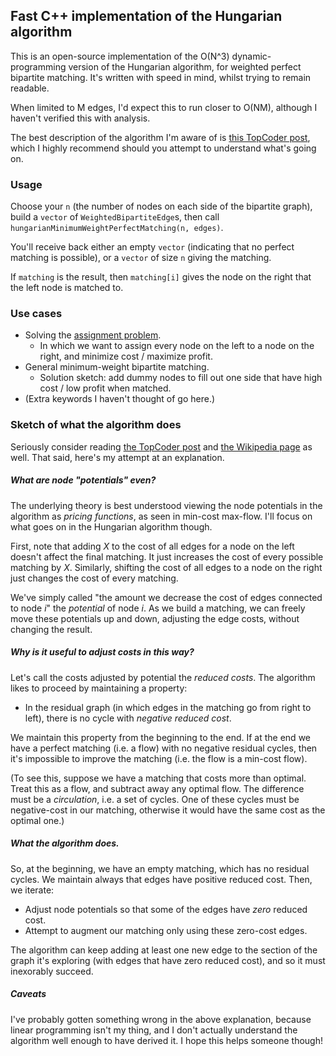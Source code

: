 Fast C++ implementation of the Hungarian algorithm
--------------------------------------------------

This is an open-source implementation of the O(N^3) dynamic-programming version of the
Hungarian algorithm, for weighted perfect bipartite matching.
It's written with speed in mind, whilst trying to remain readable.

When limited to M edges, I'd expect this to run closer to O(NM), although I haven't verified
this with analysis.

The best description of the algorithm I'm aware of is
[this TopCoder post](https://www.topcoder.com/community/data-science/data-science-tutorials/assignment-problem-and-hungarian-algorithm/),
which I highly recommend should you attempt to understand what's going on.


### Usage

Choose your `n` (the number of nodes on each side of the bipartite graph),
build a `vector` of `WeightedBipartiteEdge`s, then call `hungarianMinimumWeightPerfectMatching(n, edges)`.

You'll receive back either an empty `vector` (indicating that no perfect matching is possible),
or a `vector` of size `n` giving the matching.

If `matching` is the result, then `matching[i]` gives the node on the right that the left node is matched to.


### Use cases

- Solving the [assignment problem](https://en.wikipedia.org/wiki/Assignment_problem).
  - In which we want to assign every node on the left to a node on the right, and minimize cost / maximize profit.
- General minimum-weight bipartite matching.
  - Solution sketch: add dummy nodes to fill out one side that have high cost / low profit when matched.
- (Extra keywords I haven't thought of go here.)



### Sketch of what the algorithm does

Seriously consider reading
[the TopCoder post](https://www.topcoder.com/community/data-science/data-science-tutorials/assignment-problem-and-hungarian-algorithm/)
and
[the Wikipedia page](https://en.wikipedia.org/wiki/Hungarian_algorithm)
as well.
That said, here's my attempt at an explanation.

##### What are node "potentials" even?

The underlying theory is best understood viewing the node potentials in the algorithm
as _pricing functions_, as seen in min-cost max-flow. I'll focus on what goes on in the Hungarian algorithm though.

First, note that adding _X_ to the cost of all edges for a node on the left doesn't affect
the final matching. It just increases the cost of every possible matching by _X_.
Similarly, shifting the cost of all edges to a node on the right just changes the cost of every matching.

We've simply called "the amount we decrease the cost of edges connected to node _i_" the _potential_ of node _i_.
As we build a matching, we can freely move these potentials up and down, adjusting the edge costs,
without changing the result. 

##### Why is it useful to adjust costs in this way?

Let's call the costs adjusted by potential the _reduced costs_.
The algorithm likes to proceed by maintaining a property:

- In the residual graph (in which edges in the matching go from right to left), there is no cycle with _negative reduced cost_. 

We maintain this property from the beginning to the end.
If at the end we have a perfect matching (i.e. a flow) with no negative residual cycles,
then it's impossible to improve the matching (i.e. the flow is a min-cost flow).

(To see this, suppose we have a matching that costs more than optimal.
Treat this as a flow, and subtract away any optimal flow.
The difference must be a _circulation_, i.e. a set of cycles.
One of these cycles must be negative-cost in our matching, otherwise it would have the same cost as the optimal one.)  

##### What the algorithm does.

So, at the beginning, we have an empty matching, which has no residual cycles.
We maintain always that edges have positive reduced cost. Then, we iterate:

- Adjust node potentials so that some of the edges have _zero_ reduced cost.
- Attempt to augment our matching only using these zero-cost edges.

The algorithm can keep adding at least one new edge to the section of the graph it's exploring
(with edges that have zero reduced cost), and so it must inexorably succeed.

##### Caveats

I've probably gotten something wrong in the above explanation, because linear programming isn't my thing,
and I don't actually understand the algorithm well enough to have derived it. I hope this helps someone though!
